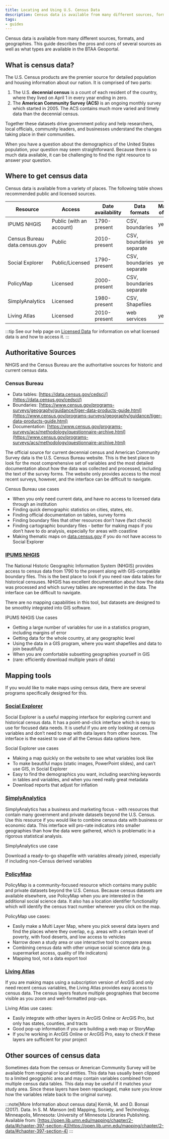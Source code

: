```yaml
---
title: Locating and Using U.S. Census Data
description: Census data is available from many different sources, formats, and geographies. This guide describes the pros and cons of several sources as well as what types are available in the BTAA Geoportal.
tags:
- guides
---
```


Census data is available from many different sources, formats, and geographies. This guide describes the pros and cons of several sources as well as what types are available in the BTAA Geoportal.

## What is census data?

The U.S. Census products are the premier source for detailed population and housing information about our nation. It is comprised of two parts: 

1. 	The U.S. **decennial census** is a count of each resident of the country, where they lived on April 1 in every year ending in zero. 
2. 	The **American Community Survey (ACS)** is an ongoing monthly survey which started in 2005. The ACS contains much more varied and timely data than the decennial census. 
	
Together these datasets drive government policy and help researchers, local officials, community leaders, and businesses understand the changes taking place in their communities.

When you have a question about the demographics of the United States population, your question may seem straightforward. Because there is so much data available, it can be challenging to find the right resource to answer your question.

## Where to get census data

Census data is available from a variety of places. The following table shows recommended public and licensed sources.

| Resource | Access | Date availability | Data formats | Margins of Error |
| --- | --- | --- | --- | --- |
| IPUMS NHGIS | Public (with an account) | 1790-present | CSV, boundaries | yes |
| Census Bureau data.census.gov | Public | 2010-present | CSV, boundaries separate | yes |
| Social Explorer | Public/Licensed | 1790-present | CSV, boundaries separate | yes |
| PolicyMap | Licensed | 2000-present | CSV, boundaries separate | |
| SimplyAnalytics | Licensed | 1980-present | CSV, Shapefiles | |
| Living Atlas | Licensed | 2010-present | web services | yes |

:::tip
See our help page on [Licensed Data](licensed-data) for information on what licensed data is and how to access it.
:::


## Authoritative Sources

NHGIS and the Census Bureau are the authoritative sources for historic and current census data. 

### Census Bureau

* Data tables: [https://data.census.gov/cedsci/](https://data.census.gov/cedsci/)
* Boundaries: [https://www.census.gov/programs-surveys/geography/guidance/tiger-data-products-guide.html](https://www.census.gov/programs-surveys/geography/guidance/tiger-data-products-guide.html)
* Documentation: [https://www.census.gov/programs-surveys/acs/methodology/questionnaire-archive.html](https://www.census.gov/programs-surveys/acs/methodology/questionnaire-archive.html)

The official source for current decennial census and American Community Survey data is the U.S. Census Bureau website. This is the best place to look for the most comprehensive set of variables and the most detailed documentation about how the data was collected and processed, including the text of the survey forms. The website only provides access to the most recent surveys, however, and the interface can be difficult to navigate.

Census Bureau use cases

- When you only need current data, and have no access to licensed data through an institution
- Finding quick demographic statistics on cities, states, etc.
- Finding official documentation on tables, survey forms
- Finding boundary files that other resources don’t have (fact check)
- Finding cartographic boundary files - better for making maps if you don’t have to do analysis, especially for areas with coastline
- Making thematic maps on [data.census.gov](https://data.census.gov/) if you do not have access to Social Explorer

### [IPUMS NHGIS](https://geo.btaa.org/catalog/05d-10)

The National Historic Geographic Information System (NHGIS) provides access to census data from 1790 to the present along with GIS-compatible boundary files. This is the best place to look if you need raw data tables for historical censuses. NHGIS has excellent documentation about how the data was processed and which survey tables are represented in the data. The interface can be difficult to navigate.

There are no mapping capabilities in this tool, but datasets are designed to be smoothly integrated into GIS software.

IPUMS NHGIS Use cases
	
- Getting a large number of variables for use in a statistics program, including margins of error
- Getting data for the whole country, at any geographic level
- Using the data in a GIS program, where you want shapefiles and data to join beautifully
- When you are comfortable subsetting geographies yourself in GIS
- (rare: efficiently download multiple years of data)

## Mapping tools

If you would like to make maps using census data, there are several programs specifically designed for this.


### [Social Explorer](https://geo.btaa.org/catalog/999-0001)

Social Explorer is a useful mapping interface for exploring current and historical census data. It has a point-and-click interface which is easy to use for focused data needs. It is useful if you are only looking at census variables and don’t need to map with data layers from other sources. The interface is the easiest to use of all the Census data options here.

Social Explorer use cases
	
- Making a map quickly on the website to see what variables look like
- To make beautiful maps (static images, PowerPoint slides), and can’t use GIS, in Social Explorer
- Easy to find the demographics you want, including searching keywords in tables and variables, and when you need really great metadata
- Download reports that adjust for inflation

### [SimplyAnalytics](https://geo.btaa.org/catalog/999-0004)

SimplyAnalytics has a business and marketing focus - with resources that contain many government and private datasets beyond the U.S. Census. Use this resource if you would like to combine census data with business or economic data. This interface will pro-rate indicators into smaller geographies than how the data were gathered, which is problematic in a rigorous statistical analysis.

SimplyAnalytics use case
	
Download a ready-to-go shapefile with variables already joined, especially if including non-Census derived variables

### [PolicyMap](https://geo.btaa.org/catalog/999-0003)

PolicyMap is a community-focused resource which contains many public and private datasets beyond the U.S. Census. Because census datasets are available elsewhere, use PolicyMap when you are interested in the additional social science data. It also has a location identifier functionality which will identify the census tract number wherever you click on the map.

PolicyMap use cases:

- Easily make a Multi Layer Map, where you pick several data layers and find the places where they overlap, e.g. areas with a certain level of poverty, with food deserts, and low access to vehicles
- Narrow down a study area or use interactive tool to compare areas
- Combining census data with other unique social science data (e.g. supermarket access, quality of life indicators)
- Mapping tool, not a data export tool

### [Living Atlas](https://geo.btaa.org/catalog/99-1200-001)

If you are making maps using a subscription version of ArcGIS and only need recent census variables, the Living Atlas provides easy access to census data. The census layers feature multiple geographies that become visible as you zoom and well-formatted pop-ups.

Living Atlas use cases:
	
- Easily integrate with other layers in ArcGIS Online or ArcGIS Pro, but only has states, counties, and tracts
- Good pop-up information if you are building a web map or StoryMap
- If you’re working in ArcGIS Online or ArcGIS Pro, easy to check if these layers are sufficient for your project

## Other sources of census data

Sometimes data from the census or American Community Survey will be available from regional or local entities. This data has usually been clipped to a limited geographic area and may contain variables combined from multiple census data tables. This data may be useful if it matches your study area. Since these layers have been repackaged, make sure you know how the variables relate back to the original survey.

:::note[More Information about census data]
Kernik, M. and D. Bonsal (2017). Data. In S. M. Manson (ed) Mapping, Society, and Technology. Minneapolis, Minnesota: University of Minnesota Libraries Publishing. Available from: [https://open.lib.umn.edu/mapping/chapter/2-data/#chapter-397-section-4](https://open.lib.umn.edu/mapping/chapter/2-data/#chapter-397-section-4)
:::